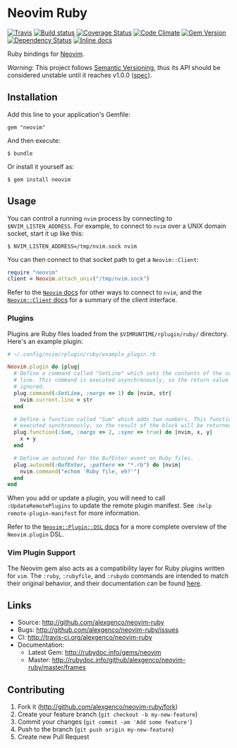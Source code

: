 # Neovim Ruby

[![Travis](https://travis-ci.org/alexgenco/neovim-ruby.svg?branch=master)](https://travis-ci.org/alexgenco/neovim-ruby)
[![Build status](https://ci.appveyor.com/api/projects/status/wp7agvgcxxcguj6h?svg=true)](https://ci.appveyor.com/project/alexgenco/neovim-ruby)
[![Coverage Status](https://coveralls.io/repos/alexgenco/neovim-ruby/badge.svg)](https://coveralls.io/r/alexgenco/neovim-ruby)
[![Code Climate](https://codeclimate.com/github/alexgenco/neovim-ruby/badges/gpa.svg)](https://codeclimate.com/github/alexgenco/neovim-ruby)
[![Gem Version](https://badge.fury.io/rb/neovim.svg)](https://badge.fury.io/rb/neovim)
[![Dependency Status](https://gemnasium.com/badges/github.com/alexgenco/neovim-ruby.svg)](https://gemnasium.com/github.com/alexgenco/neovim-ruby)
[![Inline docs](http://inch-ci.org/github/alexgenco/neovim-ruby.svg?branch=master)](http://inch-ci.org/github/alexgenco/neovim-ruby)

Ruby bindings for [Neovim](https://github.com/neovim/neovim).

*Warning*: This project follows [Semantic Versioning](http://semver.org/), thus its API should be considered unstable until it reaches v1.0.0 ([spec](http://semver.org/#spec-item-4)).

## Installation

Add this line to your application's Gemfile:

    gem "neovim"

And then execute:

    $ bundle

Or install it yourself as:

    $ gem install neovim

## Usage

You can control a running `nvim` process by connecting to `$NVIM_LISTEN_ADDRESS`. For example, to connect to `nvim` over a UNIX domain socket, start it up like this:

```shell
$ NVIM_LISTEN_ADDRESS=/tmp/nvim.sock nvim
```

You can then connect to that socket path to get a `Neovim::Client`:

```ruby
require "neovim"
client = Neovim.attach_unix("/tmp/nvim.sock")
```

Refer to the [`Neovim` docs](http://www.rubydoc.info/github/alexgenco/neovim-ruby/master/Neovim) for other ways to connect to `nvim`, and the [`Neovim::Client` docs](http://www.rubydoc.info/github/alexgenco/neovim-ruby/master/Neovim/Client) for a summary of the client interface.

### Plugins

Plugins are Ruby files loaded from the `$VIMRUNTIME/rplugin/ruby/` directory. Here's an example plugin:

```ruby
# ~/.config/nvim/rplugin/ruby/example_plugin.rb

Neovim.plugin do |plug|
  # Define a command called "SetLine" which sets the contents of the current
  # line. This command is executed asynchronously, so the return value is
  # ignored.
  plug.command(:SetLine, :nargs => 1) do |nvim, str|
    nvim.current.line = str
  end

  # Define a function called "Sum" which adds two numbers. This function is
  # executed synchronously, so the result of the block will be returned to nvim.
  plug.function(:Sum, :nargs => 2, :sync => true) do |nvim, x, y|
    x + y
  end

  # Define an autocmd for the BufEnter event on Ruby files.
  plug.autocmd(:BufEnter, :pattern => "*.rb") do |nvim|
    nvim.command("echom 'Ruby file, eh?'")
  end
end
```

When you add or update a plugin, you will need to call `:UpdateRemotePlugins` to update the remote plugin manifest. See `:help remote-plugin-manifest` for more information.

Refer to the [`Neovim::Plugin::DSL` docs](http://www.rubydoc.info/github/alexgenco/neovim-ruby/master/Neovim/Plugin/DSL) for a more complete overview of the `Neovim.plugin` DSL.

### Vim Plugin Support

The Neovim gem also acts as a compatibility layer for Ruby plugins written for `vim`. The `:ruby`, `:rubyfile`, and `:rubydo` commands are intended to match their original behavior, and their documentation can be found [here](https://neovim.io/doc/user/if_ruby.html).

## Links

* Source: <http://github.com/alexgenco/neovim-ruby>
* Bugs:   <http://github.com/alexgenco/neovim-ruby/issues>
* CI: <http://travis-ci.org/alexgenco/neovim-ruby>
* Documentation:
    * Latest Gem: <http://rubydoc.info/gems/neovim>
    * Master: <http://rubydoc.info/github/alexgenco/neovim-ruby/master/frames>

## Contributing

1. Fork it (http://github.com/alexgenco/neovim-ruby/fork)
2. Create your feature branch (`git checkout -b my-new-feature`)
3. Commit your changes (`git commit -am 'Add some feature'`)
4. Push to the branch (`git push origin my-new-feature`)
5. Create new Pull Request
